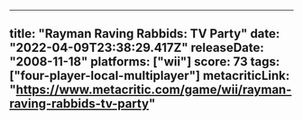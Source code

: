 
---
title: "Rayman Raving Rabbids: TV Party"
date: "2022-04-09T23:38:29.417Z"
releaseDate: "2008-11-18"
platforms: ["wii"]
score: 73
tags: ["four-player-local-multiplayer"]
metacriticLink: "https://www.metacritic.com/game/wii/rayman-raving-rabbids-tv-party"
---
